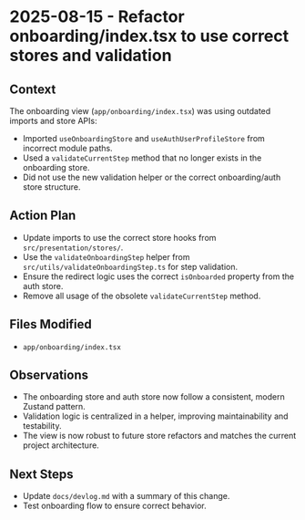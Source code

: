 # 2025-08-15 - Refactor onboarding/index.tsx to use correct stores and validation

## Context

The onboarding view (`app/onboarding/index.tsx`) was using outdated imports and store APIs:

- Imported `useOnboardingStore` and `useAuthUserProfileStore` from incorrect module paths.
- Used a `validateCurrentStep` method that no longer exists in the onboarding store.
- Did not use the new validation helper or the correct onboarding/auth store structure.

## Action Plan

- Update imports to use the correct store hooks from `src/presentation/stores/`.
- Use the `validateOnboardingStep` helper from `src/utils/validateOnboardingStep.ts` for step validation.
- Ensure the redirect logic uses the correct `isOnboarded` property from the auth store.
- Remove all usage of the obsolete `validateCurrentStep` method.

## Files Modified

- `app/onboarding/index.tsx`

## Observations

- The onboarding store and auth store now follow a consistent, modern Zustand pattern.
- Validation logic is centralized in a helper, improving maintainability and testability.
- The view is now robust to future store refactors and matches the current project architecture.

## Next Steps

- Update `docs/devlog.md` with a summary of this change.
- Test onboarding flow to ensure correct behavior.
